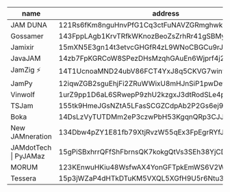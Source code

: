 | name | address | extrinsic |
| --- | --- | --- |
| JAM DUNA | 121Rs6fKm8nguHnvPfG1Cq3ctFuNAVZGRmghwkJwHpKxKjbx | [Link](https://polkadot.subscan.io/extrinsic/25277967-2) |
| Gossamer | 143FppLAgb1KrvTRfkWKnozBeoZsZrhRr41gSBMyUDkUNT8z | [Link](https://polkadot.subscan.io/extrinsic/25278352-2) |
| Jamixir | 15mXN5E3gn14t3etvcGHGfR4zL9WNoCBGCu9rJJiERqjePY8 | [Link](https://polkadot.subscan.io/extrinsic/25315722-2) |
| JavaJAM | 14zb7FpKGRCoW8SPezDHsMzqhGAuEn6Wjprf4j2Gn85dGVEh | [Link](https://polkadot.subscan.io/extrinsic/25317339-2) |
| JamZig ⚡️ | 14T1UcnoaMND24ubV86FCT4YxJ8q5CKVG7winwZ7umAit8g2 | [Link](https://polkadot.subscan.io/extrinsic/25319122-2) |
| JamPy | 12iqwZGB2sguEhjFi2ZRuWWixU8mHJnSiP1pwDefqGsBy4rV | [Link](https://polkadot.subscan.io/extrinsic/25317530-2) |
| Vinwolf | 1urZ9pp1D6aL6SRwepP9zhU2kzgxJ3dtRodSLe4paJCpLrk | [Link](https://polkadot.subscan.io/extrinsic/25317663-2) |
| TSJam | 155tk9HmeJGsNZtA5LFasSCGZCdpAb2P2Gs6ej9JeP38sAww | [Link](https://polkadot.subscan.io/extrinsic/25317150-2) |
| Boka | 14DsLzVyTUTDMm2eP3czwPbH53KgqnQRp3CJJZS9GR7yxGDP | [Link](https://polkadot.subscan.io/extrinsic/25322563-2) |
| New JAMneration | 134Dbw4pZY1E81fb79XtjRvzW55qEx3FpEgrRYfJfDf3weF6 | [Link](https://polkadot.subscan.io/extrinsic/25326753-2) |
| JAMdotTech \| PyJAMaz | 15gPiSBxhrrQFfShFbrnsQK7kokgQtVs3SEh38YjCDC31de3 | [Link](https://polkadot.subscan.io/extrinsic/25331656-2) |
| MORUM | 123KEnwuHKiu48WsfwAX4YonGFTpkEmWS6V2WGoJA1qzBkbS | [Link](https://polkadot.subscan.io/extrinsic/25330323-2) |
| Tessera | 15p3jWZaP4dHTkDTuKM5VXQL5XGfH9U5r6Ntu3UAv2K7vPb8 | [Link](https://polkadot.subscan.io/extrinsic/25331398-2) |
